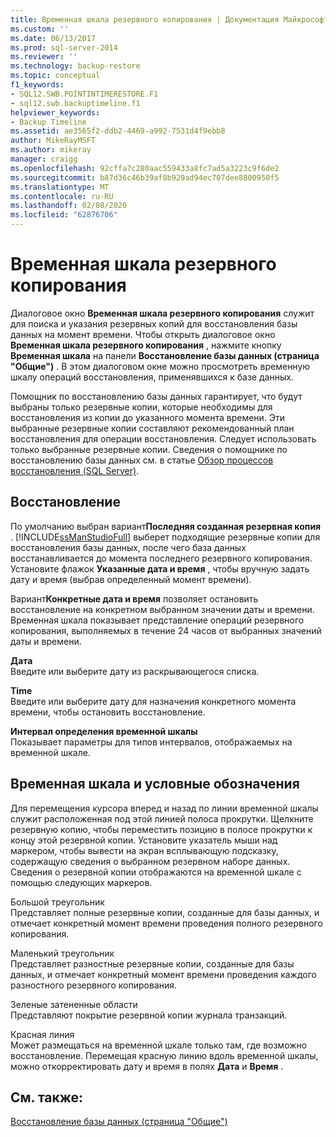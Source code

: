```yaml
---
title: Временная шкала резервного копирования | Документация Майкрософт
ms.custom: ''
ms.date: 06/13/2017
ms.prod: sql-server-2014
ms.reviewer: ''
ms.technology: backup-restore
ms.topic: conceptual
f1_keywords:
- SQL12.SWB.POINTINTIMERESTORE.F1
- sql12.swb.backuptimeline.f1
helpviewer_keywords:
- Backup Timeline
ms.assetid: ae3565f2-ddb2-4469-a992-7531d4f9ebb8
author: MikeRayMSFT
ms.author: mikeray
manager: craigg
ms.openlocfilehash: 92cffa7c280aac559433a8fc7ad5a3223c9f6de2
ms.sourcegitcommit: b87d36c46b39af8b929ad94ec707dee8800950f5
ms.translationtype: MT
ms.contentlocale: ru-RU
ms.lasthandoff: 02/08/2020
ms.locfileid: "62876706"
---
```

# <a name="backup-timeline"></a>Временная шкала резервного копирования
  Диалоговое окно **Временная шкала резервного копирования** служит для поиска и указания резервных копий для восстановления базы данных на момент времени. Чтобы открыть диалоговое окно **Временная шкала резервного копирования** , нажмите кнопку **Временная шкала** на панели **Восстановление базы данных (страница "Общие")** . В этом диалоговом окне можно просмотреть временную шкалу операций восстановления, применявшихся к базе данных.  
  
 Помощник по восстановлению базы данных гарантирует, что будут выбраны только резервные копии, которые необходимы для восстановления из копии до указанного момента времени. Эти выбранные резервные копии составляют рекомендованный план восстановления для операции восстановления. Следует использовать только выбранные резервные копии. Сведения о помощнике по восстановлению базы данных см. в статье [Обзор процессов восстановления (SQL Server)](restore-and-recovery-overview-sql-server.md).  
  
## <a name="restore-to"></a>Восстановление  
 По умолчанию выбран вариант**Последняя созданная резервная копия** . [!INCLUDE[ssManStudioFull](../../includes/ssmanstudiofull-md.md)] выберет подходящие резервные копии для восстановления базы данных, после чего база данных восстанавливается до момента последнего резервного копирования. Установите флажок **Указанные дата и время** , чтобы вручную задать дату и время (выбрав определенный момент времени).  
  
 Вариант**Конкретные дата и время** позволяет остановить восстановление на конкретном выбранном значении даты и времени. Временная шкала показывает представление операций резервного копирования, выполняемых в течение 24 часов от выбранных значений даты и времени.  
  
 **Дата**  
 Введите или выберите дату из раскрывающегося списка.  
  
 **Time**  
 Введите или выберите дату для назначения конкретного момента времени, чтобы остановить восстановление.  
  
 **Интервал определения временной шкалы**  
 Показывает параметры для типов интервалов, отображаемых на временной шкале.  
  
## <a name="timeline-and-legend"></a>Временная шкала и условные обозначения  
 Для перемещения курсора вперед и назад по линии временной шкалы служит расположенная под этой линией полоса прокрутки. Щелкните резервную копию, чтобы переместить позицию в полосе прокрутки к концу этой резервной копии. Установите указатель мыши над маркером, чтобы вывести на экран всплывающую подсказку, содержащую сведения о выбранном резервном наборе данных. Сведения о резервной копии отображаются на временной шкале с помощью следующих маркеров.  
  
 Большой треугольник  
 Представляет полные резервные копии, созданные для базы данных, и отмечает конкретный момент времени проведения полного резервного копирования.  
  
 Маленький треугольник  
 Представляет разностные резервные копии, созданные для базы данных, и отмечает конкретный момент времени проведения каждого разностного резервного копирования.  
  
 Зеленые затененные области  
 Представляют покрытие резервной копии журнала транзакций.  
  
 Красная линия  
 Может размещаться на временной шкале только там, где возможно восстановление. Перемещая красную линию вдоль временной шкалы, можно откорректировать дату и время в полях **Дата** и **Время** .  
  
## <a name="see-also"></a>См. также:  
 [Восстановление базы данных (страница "Общие")](../../integration-services/general-page-of-integration-services-designers-options.md)  
  
  
